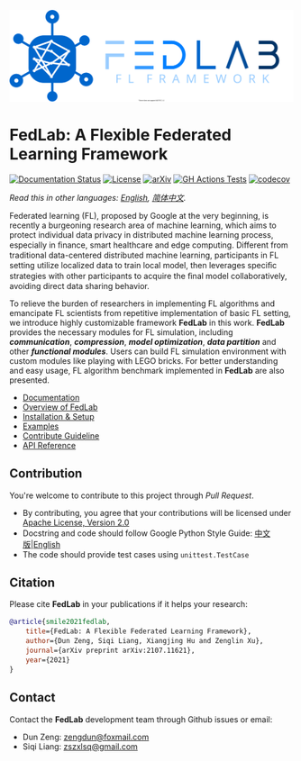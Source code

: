 <p align="center"><img src="./docs/imgs/FedLab-logo.svg?raw=True" width=600></p>

# FedLab: A Flexible Federated Learning Framework

[![Documentation Status](https://readthedocs.com/projects/fedlab-fedlab/badge/?version=latest&token=24c27118c61cc32da390946ad541028871fb336025d47404d1b6be000727ac4a)](https://fedlab-fedlab.readthedocs-hosted.com/en/latest/?badge=latest) [![License](https://img.shields.io/github/license/SMILELab-FL/FedLab)](https://opensource.org/licenses/Apache-2.0) [![arXiv](https://img.shields.io/badge/arXiv-2107.11621-red.svg)](https://arxiv.org/abs/2107.11621) [![GH Actions Tests](https://github.com/SMILELab-FL/FedLab/actions/workflows/CI.yml/badge.svg)](https://github.com/SMILELab-FL/FedLab/actions) [![codecov](https://codecov.io/gh/SMILELab-FL/FedLab/branch/main/graph/badge.svg?token=4HHB5JCSC6)](https://codecov.io/gh/SMILELab-FL/FedLab)


_Read this in other languages: [English](README.md), [简体中文](README.zh-cn.md)._

Federated learning (FL), proposed by Google at the very beginning, is recently a burgeoning research area of machine learning, which aims to protect individual data privacy in distributed machine learning process, especially in ﬁnance, smart healthcare and edge computing. Different from traditional data-centered distributed machine learning, participants in FL setting utilize localized data to train local model, then leverages speciﬁc strategies with other participants to acquire the ﬁnal model collaboratively, avoiding direct data sharing behavior.

To relieve the burden of researchers in implementing FL algorithms and emancipate FL scientists from repetitive implementation of basic FL setting, we introduce highly customizable framework __FedLab__ in this work. __FedLab__ provides the necessary modules for FL simulation, including ***communication***, ***compression***, ***model optimization***, ***data partition*** and other ***functional modules***. Users can build FL simulation environment with custom modules like playing with LEGO bricks. For better understanding and easy usage, FL algorithm benchmark implemented in __FedLab__ are also presented.




- [Documentation](https://fedlab.readthedocs.io/en/latest/)
- [Overview of FedLab](https://fedlab.readthedocs.io/en/latest/overview.html)
- [Installation & Setup](https://fedlab.readthedocs.io/en/latest/install.html)
- [Examples](https://fedlab.readthedocs.io/en/latest/example.html)
- [Contribute Guideline](https://fedlab.readthedocs.io/en/latest/contributing.html)
- [API Reference](https://fedlab.readthedocs.io/en/latest/autoapi/index.html)



## Contribution

You're welcome to contribute to this project through _Pull Request_.

- By contributing, you agree that your contributions will be licensed under [Apache License, Version 2.0](https://www.apache.org/licenses/LICENSE-2.0.html) 
- Docstring  and code should follow Google Python Style Guide: [中文版](https://zh-google-styleguide.readthedocs.io/en/latest/google-python-styleguide/python_style_rules/)|[English](https://google.github.io/styleguide/pyguide.html)
- The code should provide test cases using `unittest.TestCase`




## Citation

Please cite __FedLab__ in your publications if it helps your research:

```bibtex
@article{smile2021fedlab,  
    title={FedLab: A Flexible Federated Learning Framework},  
    author={Dun Zeng, Siqi Liang, Xiangjing Hu and Zenglin Xu},  
    journal={arXiv preprint arXiv:2107.11621},  
    year={2021}
}
```

## Contact

Contact the __FedLab__ development team through Github issues or email: 

- Dun Zeng: zengdun@foxmail.com
- Siqi Liang: zszxlsq@gmail.com

